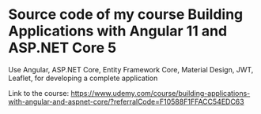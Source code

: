 # Source code of my course Building Applications with Angular 11 and ASP.NET Core 5

Use Angular, ASP.NET Core, Entity Framework Core, Material Design, JWT, Leaflet, for developing a complete application

Link to the course: https://www.udemy.com/course/building-applications-with-angular-and-aspnet-core/?referralCode=F10588F1FFACC54EDC63
